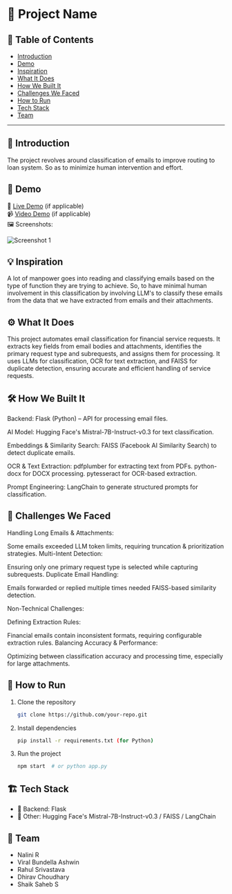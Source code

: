 # 🚀 Project Name

## 📌 Table of Contents
- [Introduction](#introduction)
- [Demo](#demo)
- [Inspiration](#inspiration)
- [What It Does](#what-it-does)
- [How We Built It](#how-we-built-it)
- [Challenges We Faced](#challenges-we-faced)
- [How to Run](#how-to-run)
- [Tech Stack](#tech-stack)
- [Team](#team)

---

## 🎯 Introduction
The project revolves around classification of emails to improve routing to loan system. So as to minimize human intervention and effort.

## 🎥 Demo
🔗 [Live Demo](#) (if applicable)  
📹 [Video Demo](#) (if applicable)  
🖼️ Screenshots:

![Screenshot 1](link-to-image)

## 💡 Inspiration
A lot of manpower goes into reading and classifying emails based on the type of function they are trying to achieve. So, to have minimal human involvement in this classification by involving LLM's to classify these emails from the data that we have extracted from emails and their attachments.
## ⚙️ What It Does
This project automates email classification for financial service requests. It extracts key fields from email bodies and attachments, identifies the primary request type and subrequests, and assigns them for processing. It uses LLMs for classification, OCR for text extraction, and FAISS for duplicate detection, ensuring accurate and efficient handling of service requests. 

## 🛠️ How We Built It
Backend: 
Flask (Python) – API for processing email files.

AI Model:
Hugging Face's Mistral-7B-Instruct-v0.3 for text classification.

Embeddings & Similarity Search:
FAISS (Facebook AI Similarity Search) to detect duplicate emails.

OCR & Text Extraction:
pdfplumber for extracting text from PDFs.
python-docx for DOCX processing.
pytesseract for OCR-based extraction.

Prompt Engineering:
LangChain to generate structured prompts for classification.


## 🚧 Challenges We Faced

Handling Long Emails & Attachments:

Some emails exceeded LLM token limits, requiring truncation & prioritization strategies.
Multi-Intent Detection:

Ensuring only one primary request type is selected while capturing subrequests.
Duplicate Email Handling:

Emails forwarded or replied multiple times needed FAISS-based similarity detection.


Non-Technical Challenges:

Defining Extraction Rules:

Financial emails contain inconsistent formats, requiring configurable extraction rules.
Balancing Accuracy & Performance:

Optimizing between classification accuracy and processing time, especially for large attachments.


## 🏃 How to Run
1. Clone the repository  
   ```sh
   git clone https://github.com/your-repo.git
   ```
2. Install dependencies  
   ```sh
   pip install -r requirements.txt (for Python)
   ```
3. Run the project  
   ```sh
   npm start  # or python app.py
   ```

## 🏗️ Tech Stack
- 🔹 Backend: Flask
- 🔹 Other: Hugging Face's Mistral-7B-Instruct-v0.3 / FAISS / LangChain

## 👥 Team
- Nalini R
- Viral Bundella Ashwin
- Rahul Srivastava
- Dhirav Choudhary
- Shaik Saheb S
